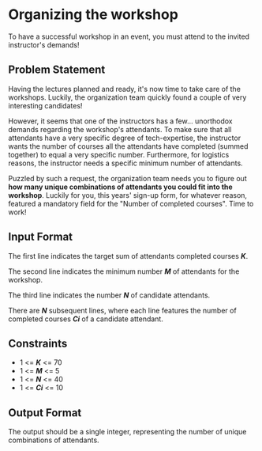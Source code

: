 # Organizing the workshop

To have a successful workshop in an event, you must attend to the invited instructor's demands!

## Problem Statement

Having the lectures planned and ready, it's now time to take care of the workshops. Luckily, the organization team quickly found a couple of very interesting candidates!

However, it seems that one of the instructors has a few... unorthodox demands regarding the workshop's attendants. To make sure that all attendants have a very specific degree of tech-expertise, the instructor wants the number of courses all the attendants have completed (summed together) to equal a very specific number. Furthermore, for logistics reasons, the instructor needs a specific minimum number of attendants.

Puzzled by such a request, the organization team needs you to figure out **how many unique combinations of attendants you could fit into the workshop**. Luckily for you, this years' sign-up form, for whatever reason, featured a mandatory field for the "Number of completed courses". Time to work!

## Input Format

The first line indicates the target sum of attendants completed courses ***K***.

The second line indicates the minimum number ***M*** of attendants for the workshop.

The third line indicates the number ***N*** of candidate attendants.

There are ***N*** subsequent lines, where each line features the number of completed courses ***Ci*** of a candidate attendant.

## Constraints

- 1 <= ***K*** <= 70
- 1 <= ***M*** <= 5
- 1 <= ***N*** <= 40
- 1 <= ***Ci*** <= 10

## Output Format

The output should be a single integer, representing the number of unique combinations of attendants.
